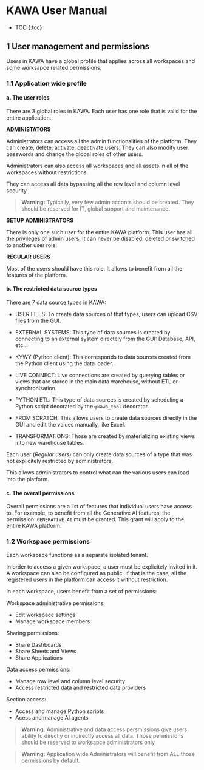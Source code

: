 KAWA User Manual
==============

* TOC
{:toc}



## 1 User management and permissions

Users in KAWA have a global profile that applies across all workspaces and some worksapce
related permissions.

### 1.1 Application wide profile

#### a. The user roles

There are 3 global roles in KAWA.
Each user has one role that is valid for the entire application.

**ADMINISTATORS**

Administrators can access all the admin functionalities of the platform. 
They can create, delete, activate, deactivate users. They can also modify user passwords
and change the global roles of other users.

Administrators can also access all workspaces and all assets in all of the workspaces without restrictions.

They can access all data bypassing all the row level and column level security.

> **Warning:** Typically, very few admin acconts should be created. They should be reserved for IT, global support and maintenance.

**SETUP ADMINISTRATORS**

There is only one such user for the entire KAWA platform. This user has all the privileges 
of admin users. It can never be disabled, deleted or switched to another user role.


**REGULAR USERS**

Most of the users should have this role. It allows to benefit from all the features
of the platform.

#### b. The restricted data source types

There are 7 data source types in KAWA:

- USER FILES: To create data sources of that types, users can upload CSV files from the GUI.

- EXTERNAL SYSTEMS: This type of data sources is created by connecting to an external system directely from the GUI: Database, API, etc... 

- KYWY (Python client): This corresponds to data sources created from the Python client using the data loader.

- LIVE CONNECT: Live connections are created by querying tables or views that are stored in the main data warehouse, without ETL or synchronisation.

- PYTHON ETL: This type of data sources is created by scheduling a Python script decorated by the `@kawa_tool` decorator.

- FROM SCRATCH: This allows users to create data sources directly in the GUI and edit the values manually, like Excel.

- TRANSFORMATIONS: Those are created by materializing existing views into new warehouse tables.


Each user (_Regular users_) can only create data sources of a type that was not explicitely restricted by administrators.

This allows administrators to control what can the various users can load into the platform.

#### c. The overall permissions

Overall permissions are a list of features that individual users have access to.
For example, to benefit from all the Generative AI features,
the permission: `GENERATIVE_AI` must be granted. This grant will apply to the entire KAWA platform.



### 1.2 Workspace permissions

Each workspace functions as a separate isolated tenant. 

In order to access a given workspace, a user must be explicitely invited in it. 
A workspace can also be configured as public. If that is the case,  all the registered users in the platform can access it without restriction.

In each workspace, users benefit from a set of permissions:

Workspace administrative permissions:

- Edit workspace settings
- Manage workspace members

Sharing permissions:

- Share Dashboards
- Share Sheets and Views
- Share Applications 

Data access permissions:

- Manage row level and column level security
- Access restricted data and restricted data providers


Section access:

- Access and manage Python scripts
- Acess and manage AI agents




> **Warning:** Administrative and data access persmissions give users ability to directly or indirectly access all data. Those permissions should
be reserved to worksapce administrators only.

> **Warning:** Application wide Administrators will
benefit from ALL those permissions by default.













